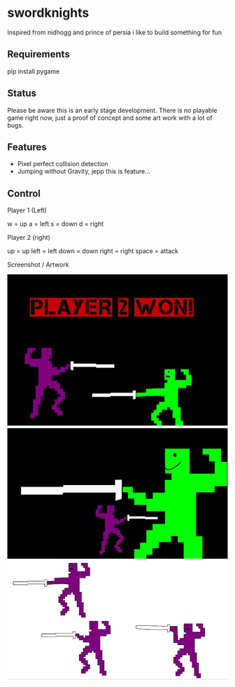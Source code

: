 # swordknights
Inspired from nidhogg and prince of persia i like to build something for fun

## Requirements 

pip install pygame

## Status

Please be aware this is an early stage development.
There is no playable game right now, just a proof of concept and some art work with a lot of bugs. 

## Features

+ Pixel perfect collision detection
+ Jumping without Gravity, jepp this is feature... 


## Control 

Player 1 (Left)

w = up
a = left
s = down
d = right

Player 2 (right)

up = up
left = left
down = down
right = right
space = attack



Screenshot / Artwork

![Image of Swordfight Artwork](https://github.com/andreas83/swordknights/blob/master/res/artwork3.jpg)
![Image of Swordfight Artwork](https://github.com/andreas83/swordknights/blob/master/res/artwork2.jpg)
![Image of Swordfight Artwork](https://github.com/andreas83/swordknights/blob/master/res/artwork1.jpg)




